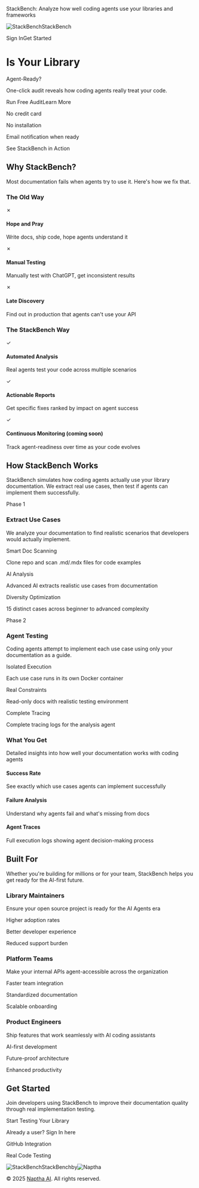 StackBench: Analyze how well coding agents use your libraries and frameworks

![StackBench](/_next/image?url=%2Fstack_bench_logo.png&w=64&q=75)StackBench

Sign InGet Started

# Is Your Library  
Agent-Ready?

One-click audit reveals how coding agents really treat your code.

Run Free AuditLearn More

No credit card

No installation

Email notification when ready

See StackBench in Action

## Why StackBench?

Most documentation fails when agents try to use it. Here's how we fix that.

### The Old Way

✗

#### Hope and Pray

Write docs, ship code, hope agents understand it

✗

#### Manual Testing

Manually test with ChatGPT, get inconsistent results

✗

#### Late Discovery

Find out in production that agents can't use your API

### The StackBench Way

✓

#### Automated Analysis

Real agents test your code across multiple scenarios

✓

#### Actionable Reports

Get specific fixes ranked by impact on agent success

✓

#### Continuous Monitoring (coming soon)

Track agent-readiness over time as your code evolves

## How StackBench Works

StackBench simulates how coding agents actually use your library documentation. We extract real use cases, then test if agents can implement them successfully.

Phase 1

### Extract Use Cases

We analyze your documentation to find realistic scenarios that developers would actually implement.

Smart Doc Scanning

Clone repo and scan .md/.mdx files for code examples

AI Analysis

Advanced AI extracts realistic use cases from documentation

Diversity Optimization

15 distinct cases across beginner to advanced complexity

Phase 2

### Agent Testing

Coding agents attempt to implement each use case using only your documentation as a guide.

Isolated Execution

Each use case runs in its own Docker container

Real Constraints

Read-only docs with realistic testing environment

Complete Tracing

Complete tracing logs for the analysis agent

### What You Get

Detailed insights into how well your documentation works with coding agents

#### Success Rate

See exactly which use cases agents can implement successfully

#### Failure Analysis

Understand why agents fail and what's missing from docs

#### Agent Traces

Full execution logs showing agent decision-making process

## Built For

Whether you're building for millions or for your team, StackBench helps you get ready for the AI-first future.

### Library Maintainers

Ensure your open source project is ready for the AI Agents era

Higher adoption rates

Better developer experience

Reduced support burden

### Platform Teams

Make your internal APIs agent-accessible across the organization

Faster team integration

Standardized documentation

Scalable onboarding

### Product Engineers

Ship features that work seamlessly with AI coding assistants

AI-first development

Future-proof architecture

Enhanced productivity

## Get Started

Join developers using StackBench to improve their documentation quality through real implementation testing.

Start Testing Your Library

Already a user? Sign In here

GitHub Integration

Real Code Testing

![StackBench](/_next/image?url=%2Fstack_bench_logo.png&w=64&q=75)StackBenchby![Naptha](/naptha_logo.svg)

© 2025 [Naptha AI](https://naptha.ai/). All rights reserved.